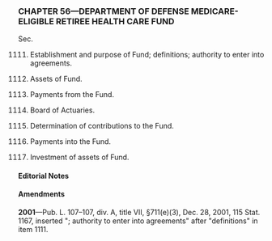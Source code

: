 ### **CHAPTER 56—DEPARTMENT OF DEFENSE MEDICARE-ELIGIBLE RETIREE HEALTH CARE FUND** ###

Sec.

1111. Establishment and purpose of Fund; definitions; authority to enter into agreements.

1112. Assets of Fund.

1113. Payments from the Fund.

1114. Board of Actuaries.

1115. Determination of contributions to the Fund.

1116. Payments into the Fund.

1117. Investment of assets of Fund.

#### **Editorial Notes** ####

#### Amendments ####

**2001**—Pub. L. 107–107, div. A, title VII, §711(e)(3), Dec. 28, 2001, 115 Stat. 1167, inserted "; authority to enter into agreements" after "definitions" in item 1111.